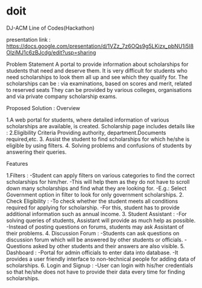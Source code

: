 # doit

DJ-ACM Line of Codes(Hackathon)

presentation link : https://docs.google.com/presentation/d/1VZz_7z6OQs9g5LKizx_pbNU1i5I8OlziMJ1c6zBJcdg/edit?usp=sharing



Problem Statement
A portal to provide information about scholarships for students that need and deserve them. 
It is very difficult for students who need scholarships to look them all up and see which they qualify for. 
The scholarships can be :
via examinations,
based on scores and merit, 
related to reserved seats
They can be provided by various colleges, organisations and via private company scholarship exams.


Proposed Solution : Overview

1.A web portal for students, where detailed information of various scholarships are available, is created.
Scholarship page includes details like :
2.Eligibility Criteria 
  Providing authority, department.Documents required,etc.
3.     Assist the student to find scholarships for which he/she is eligible by using filters.
4.     Solving problems and confusions of students by answering their queries.  

Features

1.Filters :
  -Student can apply filters on various categories to find the correct scholarships for him/her.
  -This will help them as they do not have to scroll down many scholarships and find what they are looking for.
  -E.g.: Select Government option in filter to look for only government scholarships.
2.    Check Eligibility :
   -To check whether the student meets all conditions required for applying for scholarship.
   -For this, student has to provide additional information such as annual income.
3.   Student Assistant :
    -For solving queries of students, Assistant will provide as much help as possible.
    -Instead of posting questions on forums, students may ask Assistant of their problems.
4.   Discussion Forum :
    -Students can ask questions on discussion forum which will be answered by other students or officials.
    -Questions asked by other students and their answers are also visible.
5.  Dashboard : 
    -Portal for admin officials to enter data into database.
    -It provides a user friendly interface to non-technical people for adding data of scholarships.
6.   Login and Signup :
    -User can login with his/her credentials so that he/she does not have to provide their data every time for finding scholarships.








  
